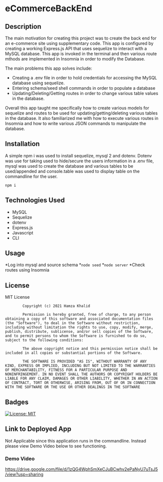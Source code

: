 # eCommerceBackEnd
## Description
The main motivation for creating this project was to create the back end for an e-commerce site using supplementary code. This app is configured by creating a working Express.js API that uses sequelize to interact with a MySQL database. This app is invoked in the terminal and then various route mthods are implemented in Insomnia in order to modify the Database. 

The main problems this app solves include:
* Creating a .env file in order to hold credentials for accessing the MySQL database using sequelize.
* Entering schema/seed shell commands in order to populate a database
* Updating/Deleting/Getting routes in order to change various table values in the database. 

Overall this app taught me specifically how to create various models for sequelize and routes to be used for updating/getting/deleting various tables in the database. It also familiarized me with how to execute various routes in Insomnia and how to write various JSON commands to manipulate the database.

## Installation
A simple npm i was used to install sequelize, mysql 2 and dotenv.
Dotenv was use for taking used to hide/secure the users information in a .env file, mysql was used to create the database and various tables to be used/appended and console.table was used to display table on the commandline for the user. 

``npm i``

## Technologies Used
* MySQL
* Sequelize
* dotenv
* Express.js
* Javascript
* CLI



## Usage
*Log into mysql and source schema
*``node seed``
*``node server``
*Check routes using Insomnia

## License 
MIT License

            Copyright (c) 2021 Hamza Khalid
            
            Permission is hereby granted, free of charge, to any person obtaining a copy of this software and associated documentation files (the "Software"), to deal in the Software without restriction, including without limitation the rights to use, copy, modify, merge, publish, distribute, sublicense, and/or sell copies of the Software, and to permit persons to whom the Software is furnished to do so, subject to the following conditions:
            
            The above copyright notice and this permission notice shall be included in all copies or substantial portions of the Software.
            
            THE SOFTWARE IS PROVIDED "AS IS", WITHOUT WARRANTY OF ANY KIND, EXPRESS OR IMPLIED, INCLUDING BUT NOT LIMITED TO THE WARRANTIES OF MERCHANTABILITY, FITNESS FOR A PARTICULAR PURPOSE AND NONINFRINGEMENT. IN NO EVENT SHALL THE AUTHORS OR COPYRIGHT HOLDERS BE LIABLE FOR ANY CLAIM, DAMAGES OR OTHER LIABILITY, WHETHER IN AN ACTION OF CONTRACT, TORT OR OTHERWISE, ARISING FROM, OUT OF OR IN CONNECTION WITH THE SOFTWARE OR THE USE OR OTHER DEALINGS IN THE SOFTWARE
            
## Badges
[![License: MIT](https://img.shields.io/badge/License-MIT-yellow.svg)](https://opensource.org/licenses/MIT)

## Link to Deployed App
Not Applicable since this application runs in the commandline. Instead please view Demo Video below to see functioning.

### Demo Video
https://drive.google.com/file/d/1zQG4WphSmXeCJuBCwhv2ePaNyU7uTsJ5/view?usp=sharing
